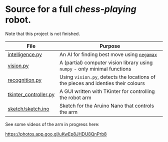 # Source for a full *chess-playing* robot.

Note that this project is not finished.

File|Purpose
---|---
[intelligence.py](intelligence.py)|An AI for finding best move using [`negamax`](https://en.wikipedia.org/wiki/Negamax)
[vision.py](vision.py)|A (partial) computer vision library using `numpy` - only minimal functions
[recognition.py](recognition.py)|Using `vision.py`, detects the locations of the pieces and identies their colours
[tkinter_controller.py](controller.py)|A GUI written with TKinter for controlling the robot arm
[sketch/sketch.ino](sketch.ino)|Sketch for the Aruino Nano that controls the arm

See some videos of the arm in progress here:

https://photos.app.goo.gl/uKwEp8JHDU8QnPrb8
